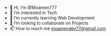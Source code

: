 - 👋 Hi, I’m @Moamen777
- 👀 I’m interested in Tech
- 🌱 I’m currently learning Web Development
- 💞️ I’m looking to collaborate on Projects
- 📫 How to reach me moamendev77@gmail.com

<!---
Moamen777/Moamen777 is a ✨ special ✨ repository because its `README.md` (this file) appears on your GitHub profile.
You can click the Preview link to take a look at your changes.
--->
